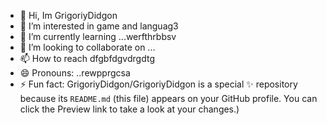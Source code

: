 - 👋 Hi, Im GrigoriyDidgon
- 👀 I’m interested in game and languag3
- 🌱 I’m currently learning ...werfthrbbsv
- 💞️ I’m looking to collaborate on ...
- 📫 How to reach dfgbfdgvdrgdtg
- 😄 Pronouns: ..rewpprgcsa
- ⚡ Fun fact:
GrigoriyDidgon/GrigoriyDidgon is a special ✨ repository because its `README.md` (this file) appears on your GitHub profile.
You can click the Preview link to take a look at your changes.)
